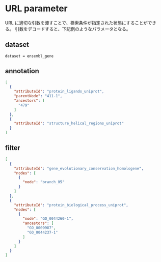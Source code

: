# URL parameter 
URL に適切な引数を渡すことで、検索条件が指定された状態にすることができる。
引数をデコードすると、下記例のようなパラメータとなる。

## dataset
```
dataset = ensembl_gene
```

## annotation
``` json
[
  {
    "attributeId": "protein_ligands_uniprot",
    "parentNode": "411-1",
    "ancestors": [
      "479"
    ]
  },
  {
    "attributeId": "structure_helical_regions_uniprot"
  }
]
```

## filter
``` json
[
  {
    "attributeId": "gene_evolutionary_conservation_homologene",
    "nodes": [
      {
        "node": "branch_05"
      }
    ]
  },
  {
    "attributeId": "protein_biological_process_uniprot",
    "nodes": [
      {
        "node": "GO_0044260-1",
        "ancestors": [
          "GO_0009987",
          "GO_0044237-1"
        ]
      }
    ]
  }
]
```
